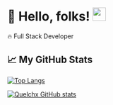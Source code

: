 # 🚀 Hello, folks! <img src="https://raw.githubusercontent.com/MartinHeinz/MartinHeinz/master/wave.gif" width="30px">

🔥 Full Stack Developer


## &#x1f4c8; My GitHub Stats

[![Top Langs](https://github-readme-stats.vercel.app/api/top-langs/?username=quelchx&hide=java,html,css&theme=vue-dark)](https://github.com/anuraghazra/github-readme-stats)

[![Quelchx GitHub stats](https://github-readme-stats.vercel.app/api?username=quelchx&theme=vue-dark)](https://github.com/anuraghazra/github-readme-stats)


